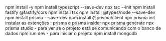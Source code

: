 npm install -y
npm install typescript --save-dev
npx tsc --init
npm install fastify @fastify/cors
npm install tsx
npm install @types/node --save-dev
npm install prisma --save-dev
npm install @prisma/client
npx prisma init
    instalar as extenções : prisma e prisma insider
npx prisma generate
npx prisma studio - para ver se o projeto está se comunicando com o banco de dados
npm run dev - para iniciar o projeto
npm install mongodb